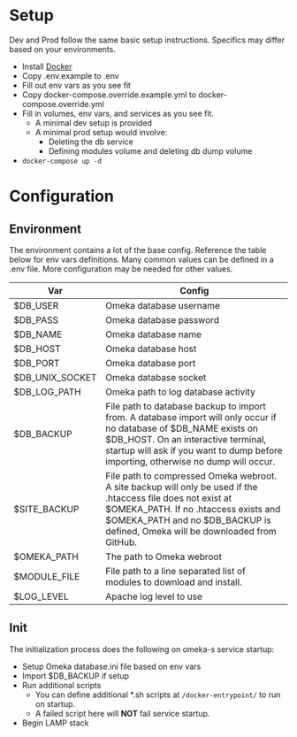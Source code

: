# Setup
Dev and Prod follow the same basic setup instructions. Specifics may differ based on your environments.
- Install [Docker](https://www.docker.com/get-started)
- Copy .env.example to .env
- Fill out env vars as you see fit
- Copy docker-compose.override.example.yml to docker-compose.override.yml
- Fill in volumes, env vars, and services as you see fit.
  - A minimal dev setup is provided
  - A minimal prod setup would involve:
    - Deleting the db service
    - Defining modules volume and deleting db dump volume
- `docker-compose up -d`

# Configuration
## Environment
The environment contains a lot of the base config. Reference the table below for env vars definitions. Many common values can be defined in a .env file. More configuration may be needed for other values.

| Var | Config |
| --- | ------ |
| $DB_USER | Omeka database username |
| $DB_PASS | Omeka database password |
| $DB_NAME | Omeka database name |
| $DB_HOST | Omeka database host |
| $DB_PORT | Omeka database port |
| $DB_UNIX_SOCKET | Omeka database socket |
| $DB_LOG_PATH | Omeka path to log database activity |
| $DB_BACKUP | File path to database backup to import from. A database import will only occur if no database of $DB_NAME exists on $DB_HOST. On an interactive terminal, startup will ask if you want to dump before importing, otherwise no dump will occur. |
| $SITE_BACKUP | File path to compressed Omeka webroot. A site backup will only be used if the .htaccess file does not exist at $OMEKA_PATH. If no .htaccess exists and $OMEKA_PATH and no $DB_BACKUP is defined, Omeka will be downloaded from GitHub. |
| $OMEKA_PATH | The path to Omeka webroot |
| $MODULE_FILE | File path to a line separated list of modules to download and install. |
| $LOG_LEVEL | Apache log level to use |

## Init
The initialization process does the following on omeka-s service startup:
- Setup Omeka database.ini file based on env vars
- Import $DB_BACKUP if setup
- Run additional scripts
  - You can define additional \*.sh scripts at `/docker-entrypoint/` to run on startup.
  - A failed script here will **NOT** fail service startup.
- Begin LAMP stack
